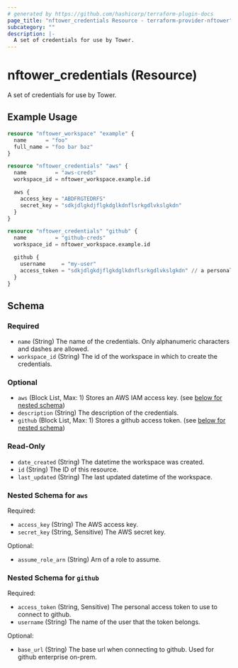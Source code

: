 ```yaml
---
# generated by https://github.com/hashicorp/terraform-plugin-docs
page_title: "nftower_credentials Resource - terraform-provider-nftower"
subcategory: ""
description: |-
  A set of credentials for use by Tower.
---
```


# nftower_credentials (Resource)

A set of credentials for use by Tower.

## Example Usage

```terraform
resource "nftower_workspace" "example" {
  name      = "foo"
  full_name = "foo bar baz"
}

resource "nftower_credentials" "aws" {
  name         = "aws-creds"
  workspace_id = nftower_workspace.example.id

  aws {
    access_key = "ABDFRGTEDRFS"
    secret_key = "sdkjdlgkdjflgkdglkdnflsrkgdlvkslgkdn"
  }
}

resource "nftower_credentials" "github" {
  name         = "github-creds"
  workspace_id = nftower_workspace.example.id

  github {
    username     = "my-user"
    access_token = "sdkjdlgkdjflgkdglkdnflsrkgdlvkslgkdn" // a personal access token (PAT)
  }
}
```

<!-- schema generated by tfplugindocs -->
## Schema

### Required

- `name` (String) The name of the credentials. Only alphanumeric characters and dashes are allowed.
- `workspace_id` (String) The id of the workspace in which to create the credentials.

### Optional

- `aws` (Block List, Max: 1) Stores an AWS IAM access key. (see [below for nested schema](#nestedblock--aws))
- `description` (String) The description of the credentials.
- `github` (Block List, Max: 1) Stores a github access token. (see [below for nested schema](#nestedblock--github))

### Read-Only

- `date_created` (String) The datetime the workspace was created.
- `id` (String) The ID of this resource.
- `last_updated` (String) The last updated datetime of the workspace.

<a id="nestedblock--aws"></a>
### Nested Schema for `aws`

Required:

- `access_key` (String) The AWS access key.
- `secret_key` (String, Sensitive) The AWS secret key.

Optional:

- `assume_role_arn` (String) Arn of a role to assume.


<a id="nestedblock--github"></a>
### Nested Schema for `github`

Required:

- `access_token` (String, Sensitive) The personal access token to use to connect to github.
- `username` (String) The name of the user that the token belongs.

Optional:

- `base_url` (String) The base url when connecting to github. Used for github enterprise on-prem.
